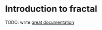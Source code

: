 # Introduction to fractal

TODO: write [great documentation](http://jacobian.org/writing/what-to-write/)
